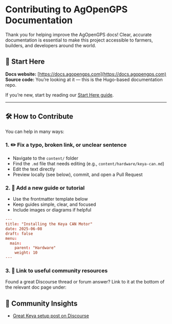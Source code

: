 # Contributing to AgOpenGPS Documentation

Thank you for helping improve the AgOpenGPS docs! Clear, accurate documentation is essential to make this project accessible to farmers, builders, and developers around the world.

## 🧭 Start Here

**Docs website:** [https://docs.agopengps.com](https://docs.agopengps.com)  
**Source code:** You’re looking at it — this is the Hugo-based documentation repo.

If you’re new, start by reading our [Start Here guide](https://docs.agopengps.com/start).

---

## 🛠 How to Contribute

You can help in many ways:

### 1. ✏️ Fix a typo, broken link, or unclear sentence

- Navigate to the `content/` folder
- Find the `.md` file that needs editing (e.g., `content/hardware/keya-can.md`)
- Edit the text directly
- Preview locally (see below), commit, and open a Pull Request

### 2. 🧱 Add a new guide or tutorial

- Use the frontmatter template below
- Keep guides simple, clear, and focused
- Include images or diagrams if helpful

```toml
---
title: "Installing the Keya CAN Motor"
date: 2025-06-08
draft: false
menu:
  main:
    parent: "Hardware"
    weight: 10
---
```

### 3. 🔗 Link to useful community resources

Found a great Discourse thread or forum answer? Link to it at the bottom of the relevant doc page under:
## 🧠 Community Insights
- [Great Keya setup post on Discourse](https://discourse.agopengps.com/t/keya-setup-guide/12345)
